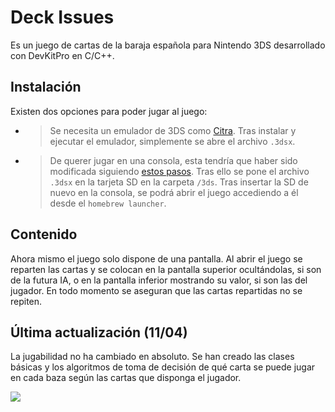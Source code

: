# Deck Issues
Es un juego de cartas de la baraja española para Nintendo 3DS desarrollado con DevKitPro en C/C++.
## Instalación
Existen dos opciones para poder jugar al juego:
- >Se necesita un emulador de 3DS como [Citra](https://citra-emu.org/). Tras instalar y ejecutar el emulador, simplemente se abre el archivo `.3dsx`.
- >De querer jugar en una consola, esta tendría que haber sido modificada siguiendo [estos pasos](https://3ds.hacks.guide/). Tras ello se pone el archivo `.3dsx` en la tarjeta SD en la carpeta `/3ds`. Tras insertar la SD de nuevo en la consola, se podrá abrir el juego accediendo a él desde el `homebrew launcher`.


## Contenido
Ahora mismo el juego solo dispone de una pantalla. Al abrir el juego se reparten las cartas y se colocan en la pantalla superior ocultándolas, si son de la futura IA, o en la pantalla inferior mostrando su valor, si son las del jugador. En todo momento se aseguran que las cartas repartidas no se repiten.

## Última actualización (11/04)

La jugabilidad no ha cambiado en absoluto. Se han creado las clases básicas y los algoritmos de toma de decisión de qué carta se puede jugar en cada baza según las cartas que disponga el jugador.

<img src=https://i.kym-cdn.com/photos/images/original/001/043/243/419.gif>
